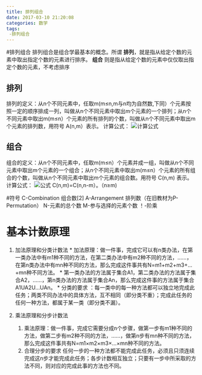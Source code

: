 ```yaml
---
title: 排列组合
date: 2017-03-10 21:20:08
categories: 数学
tags:
 -排列组合
---
```


#排列组合
 排列组合是组合学最基本的概念。所谓 **排列**，就是指从给定个数的元素中取出指定个数的元素进行排序。
 **组合** 则是指从给定个数的元素中仅仅取出指定个数的元素，不考虑排序
## 排列
 排列的定义：从n个不同元素中，任取m(m≤n,m与n均为自然数,下同）个元素按照一定的顺序排成一列，叫做从n个不同元素中取出m个元素的一个排列；从n个不同元素中取出m(m≤n）个元素的所有排列的个数，叫做从n个不同元素中取出m个元素的排列数，用符号 A(n,m）表示。
  计算公式： ![计算公式](http://c.hiphotos.baidu.com/baike/s%3D257/sign=97158a763df33a879a6d071ff15d1018/2e2eb9389b504fc2974eb943e2dde71190ef6d66.jpg)  


## 组合
  组合的定义：从n个不同元素中，任取m(m≤n）个元素并成一组，叫做从n个不同元素中取出m个元素的一个组合；从n个不同元素中取出m(m≤n）个元素的所有组合的个数，叫做从n个不同元素中取出m个元素的组合数。用符号 C(n,m) 表示。
  计算公式： ![公式](http://d.hiphotos.baidu.com/baike/s%3D162/sign=f68c65f4b5b7d0a27fc9009bf9ee760d/5d6034a85edf8db190ab75220e23dd54574e74ea.jpg)
C(n,m)=C(n,n-m）。（n≥m)

#符号
  C-Combination 组合数[2]
  A-Arrangement 排列数（在旧教材为P-Permutation）
  N-元素的总个数
  M-参与选择的元素个数
  ！-阶乘


# 基本计数原理
  1. 加法原理和分类计数法
    * 加法原理：做一件事，完成它可以有n类办法，在第一类办法中有m1种不同的方法，在第二类办法中有m2种不同的方法，……，在第n类办法中有mn种不同的方法，那么完成这件事共有N=m1+m2+m3+…+mn种不同方法。
    * 第一类办法的方法属于集合A1，第二类办法的方法属于集合A2，……，第n类办法的方法属于集合An，那么完成这件事的方法属于集合A1UA2U…UAn。
    * 分类的要求 ：每一类中的每一种方法都可以独立地完成此任务；两类不同办法中的具体方法，互不相同（即分类不重）；完成此任务的任何一种方法，都属于某一类（即分类不漏）。

  2. 乘法原理和分步计数法
     1. 乘法原理：做一件事，完成它需要分成n个步骤，做第一步有m1种不同的方法，做第二步有m2种不同的方法，……，做第n步有mn种不同的方法，那么完成这件事共有N=m1×m2×m3×…×mn种不同的方法。
     2. 合理分步的要求
        任何一步的一种方法都不能完成此任务，必须且只须连续完成这n步才能完成此任务；各步计数相互独立；只要有一步中所采取的方法不同，则对应的完成此事的方法也不同。
